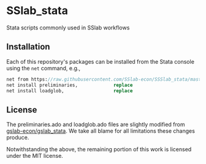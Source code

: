 # SSlab_stata
Stata scripts commonly used in SSlab workflows

## Installation

Each of this repository's packages can be installed from the Stata console 
using the `net` command, e.g.,
```stata
net from https://raw.githubusercontent.com/SSlab-econ/SSSlab_stata/master/ado          
net install preliminaries,             replace
net install loadglob,                  replace
```

## License

The preliminaries.ado and loadglob.ado files are slightly modified from [gslab-econ/gslab_stata](https://github.com/gslab-econ/gslab_stata). We take all blame for all limitations these changes produce.

Notwithstanding the above, the remaining portion of this work is licensed under the MIT license.
